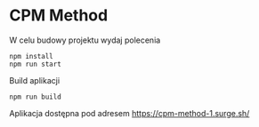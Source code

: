 # CPM Method

W celu budowy projektu wydaj polecenia

```
npm install
npm run start
```

Build aplikacji

```
npm run build
```

Aplikacja dostępna pod adresem https://cpm-method-1.surge.sh/
